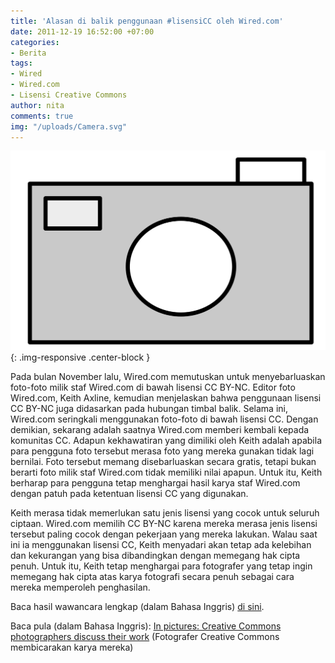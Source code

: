 ```yaml
---
title: 'Alasan di balik penggunaan #lisensiCC oleh Wired.com'
date: 2011-12-19 16:52:00 +07:00
categories:
- Berita
tags:
- Wired
- Wired.com
- Lisensi Creative Commons
author: nita
comments: true
img: "/uploads/Camera.svg"
---
```


![Camera.svg](/uploads/Camera.svg){: .img-responsive .center-block }

Pada bulan November lalu, Wired.com memutuskan untuk menyebarluaskan foto-foto milik staf Wired.com di bawah lisensi CC BY-NC. Editor foto Wired.com, Keith Axline, kemudian menjelaskan bahwa penggunaan lisensi CC BY-NC juga didasarkan pada hubungan timbal balik. Selama ini, Wired.com seringkali menggunakan foto-foto di bawah lisensi CC. Dengan demikian, sekarang adalah saatnya Wired.com memberi kembali kepada komunitas CC. Adapun kekhawatiran yang dimiliki oleh Keith adalah apabila para pengguna foto tersebut merasa foto yang mereka gunakan tidak lagi bernilai. Foto tersebut memang disebarluaskan secara gratis, tetapi bukan berarti foto milik staf Wired.com tidak memiliki nilai apapun. Untuk itu, Keith berharap para pengguna tetap menghargai hasil karya staf Wired.com dengan patuh pada ketentuan lisensi CC yang digunakan.

Keith merasa tidak memerlukan satu jenis lisensi yang cocok untuk seluruh ciptaan. Wired.com memilih CC BY-NC karena mereka merasa jenis lisensi tersebut paling cocok dengan pekerjaan yang mereka lakukan. Walau saat ini ia menggunakan lisensi CC, Keith menyadari akan tetap ada kelebihan dan kekurangan yang bisa dibandingkan dengan memegang hak cipta penuh. Untuk itu, Keith tetap menghargai para fotografer yang tetap ingin memegang hak cipta atas karya fotografi secara penuh sebagai cara mereka memperoleh penghasilan.

Baca hasil wawancara lengkap (dalam Bahasa Inggris) [di sini](http://www.wired.co.uk/news/archive/2011-12/16/creatice-commons-chat-with-wiredcom).

Baca pula (dalam Bahasa Inggris): [In pictures: Creative Commons photographers discuss their work](http://www.wired.co.uk/news/archive/2011-12/16/creative-commons-gallery) (Fotografer Creative Commons membicarakan karya mereka)
